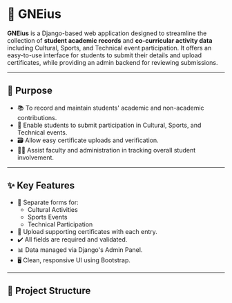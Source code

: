 # 📘 GNEius

**GNEius** is a Django-based web application designed to streamline the collection of **student academic records** and **co-curricular activity data** including Cultural, Sports, and Technical event participation. It offers an easy-to-use interface for students to submit their details and upload certificates, while providing an admin backend for reviewing submissions.

---

## 🎯 Purpose

- 📚 To record and maintain students' academic and non-academic contributions.
- 🏅 Enable students to submit participation in Cultural, Sports, and Technical events.
- 🗃️ Allow easy certificate uploads and verification.
- 👨‍🏫 Assist faculty and administration in tracking overall student involvement.

---

## ✨ Key Features

- 🧾 Separate forms for:
  - Cultural Activities
  - Sports Events
  - Technical Participation
- 📎 Upload supporting certificates with each entry.
- ✔️ All fields are required and validated.
- 📊 Data managed via Django's Admin Panel.
- 🖥️ Clean, responsive UI using Bootstrap.

---

## 📁 Project Structure

